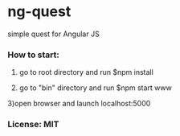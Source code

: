 ng-quest
==============
simple quest for Angular JS

### How to start:
1) go to root directory and run $npm install

2) go to "bin" directory and run $npm start www

3)open browser and launch localhost:5000


### License: MIT
